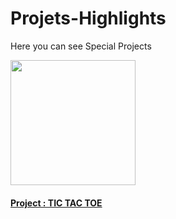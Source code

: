 # Projets-Highlights
Here you can see Special Projects

<p>
    <img src="https://wallpaperaccess.com/full/2078979.jpg" height="200px" width="200px">
    <a href="https://siddharth-oficial.github.io/Projets-Highlights/Tic Tac Toe/ttt.html"  target="_blank">
    <h4>Project : TIC TAC TOE</h4> </a>
</p>
